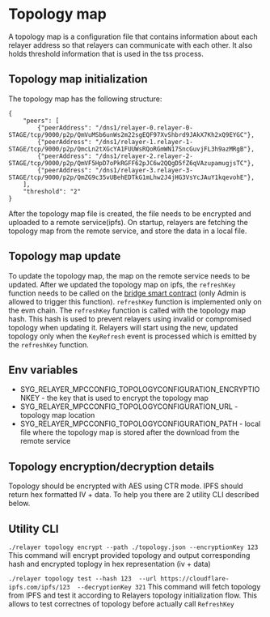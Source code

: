 # Topology map
A topology map is a configuration file that contains information about each relayer address so that relayers can communicate with each other. It also holds threshold information that is used in the tss process.

## Topology map initialization
The topology map has the following structure: 
```
{
    "peers": [
        {"peerAddress": "/dns1/relayer-0.relayer-0-STAGE/tcp/9000/p2p/QmVuMSb6unWs2m22sgEQF97XvShbrd9JAkX7Kh2xQ9EYGC"},
        {"peerAddress": "/dns1/relayer-1.relayer-1-STAGE/tcp/9000/p2p/QmcLn2tXGcYA1FUUWsRQoRGmWN17SncGuvjFL3h9azMRgB"},
        {"peerAddress": "/dns1/relayer-2.relayer-2-STAGE/tcp/9000/p2p/QmVF5HpD7oPkRGFF62pJC6w2QQgD5fZ6qVAzupamugjsTC"},
        {"peerAddress": "/dns1/relayer-3.relayer-3-STAGE/tcp/9000/p2p/QmZG9c35vUBehEDTkG1mLhw2J4jHG3VsYcJAuY1kqevohE"},
    ], 
    "threshold": "2"
}
```

After the topology map file is created, the file needs to be encrypted and uploaded to a remote service(ipfs).
On startup, relayers are fetching the topology map from the remote service, and store the data in a local file.
 
## Topology map update
To update the topology map, the map on the remote service needs to be updated. After we updated the topology map on ipfs, the `refreshKey` function needs to be called on the [bridge smart contract](https://github.com/sygmaprotocol/sygma-solidity/blob/master/contracts/Bridge.sol) (only Admin is allowed to trigger this function). `refreshKey` function is implemented only on the evm chain. The `refreshKey` function is called with the topology map hash. This hash is used to prevent relayers using invalid or compromised topology when updating it. Relayers will start using the new, updated topology only when the `KeyRefresh` event is processed which is emitted by the `refreshKey` function.

## Env variables
- SYG_RELAYER_MPCCONFIG_TOPOLOGYCONFIGURATION_ENCRYPTIONKEY - the key that is used to encrypt the topology map
- SYG_RELAYER_MPCCONFIG_TOPOLOGYCONFIGURATION_URL - topology map location
- SYG_RELAYER_MPCCONFIG_TOPOLOGYCONFIGURATION_PATH - local file where the topology map is stored after the download from the remote service
 
## Topology encryption/decryption details
Topology should be encrypted with AES using CTR mode.
IPFS should return hex formatted IV + data. To help you there are 2 utility CLI described below.

## Utility CLI

`./relayer topology encrypt --path ./topology.json --encryptionKey 123` 
This command will encrypt provided topology and output corresponding hash and encrypted toplogy in hex representation (iv + data)

`./relayer topology test --hash 123  --url https://cloudflare-ipfs.com/ipfs/123  --decryptionKey 321` 
This command will fetch topology from IPFS and test it according to Relayers topology initialization flow. 
This allows to test correctnes of topology before actually call `RefreshKey`

